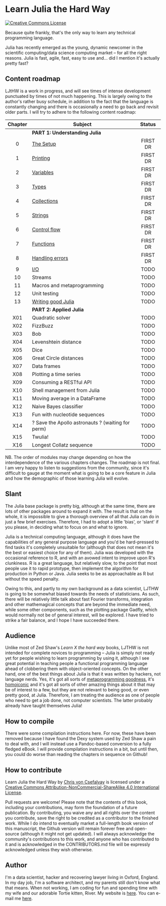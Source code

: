 # Learn Julia the Hard Way

<a rel="license" href="http://creativecommons.org/licenses/by-nc-sa/4.0/"><img alt="Creative Commons License" style="border-width:0" src="https://i.creativecommons.org/l/by-nc-sa/4.0/88x31.png" /></a><br />


Because quite frankly, that's the only way to learn any technical programming language.

Julia has recently emerged as the young, dynamic newcomer in the scientific computing/data science computing market – for all the right reasons. Julia is fast, agile, fast, easy to use and... did I mention it's actually pretty fast?


## Content roadmap

LJtHW is a work in progress, and will see times of intense development punctuated by times of not much happening. This is largely owing to the author's rather busy schedule, in addition to the fact that the language is constantly changing and there is occasionally a need to go back and revisit older parts. I will try to adhere to the following content roadmap:


| Chapter | Subject                                         | Status         |
|:--------:|-------------------------------------------------|:--------------:|
|		    |**PART 1: Understanding Julia**				  |
| 0        | [The Setup](https://github.com/chrisvoncsefalvay/learn-julia-the-hard-way/blob/master/_chapters/03-ex0.md)                                   | FIRST DR        |
| 1        | [Printing](https://github.com/chrisvoncsefalvay/learn-julia-the-hard-way/blob/master/_chapters/04-ex1.md)                                    | FIRST DR         |
| 2		   | [Variables](https://github.com/chrisvoncsefalvay/learn-julia-the-hard-way/blob/master/_chapters/05-ex2.md)								         | FIRST DR			  |
| 3		   | [Types](https://github.com/chrisvoncsefalvay/learn-julia-the-hard-way/blob/master/_chapters/06-ex3.md)											 | FIRST DR			  |
| 4		   | [Collections](https://github.com/chrisvoncsefalvay/learn-julia-the-hard-way/blob/master/_chapters/07-ex4.md)			 | FIRST DR	          |				
| 5 	   | [Strings](https://github.com/chrisvoncsefalvay/learn-julia-the-hard-way/blob/master/_chapters/08-ex5.md)										 | FIRST DR	     |
| 6 	   | [Control flow](https://github.com/chrisvoncsefalvay/learn-julia-the-hard-way/blob/master/_chapters/09-ex6.md)									 | FIRST DR			  |
| 7	   	   | [Functions](https://github.com/chrisvoncsefalvay/learn-julia-the-hard-way/blob/master/_chapters/10-ex7.md)										 | FIRST DR			  |
| 8	   	   | [Handling errors](https://github.com/chrisvoncsefalvay/learn-julia-the-hard-way/blob/master/_chapters/11-ex8.md)								 | FIRST DR			  |
| 9	   	   | [I/O](https://github.com/chrisvoncsefalvay/learn-julia-the-hard-way/blob/master/_chapters/12-ex9.md)											 | TODO			  |
| 10	   | Streams									     | TODO			  |
| 11	   | Macros and metaprogramming								 | TODO			  |
| 12	   | Unit testing									 | TODO			  |
| 13	   | [Writing good Julia](https://github.com/chrisvoncsefalvay/learn-julia-the-hard-way/blob/master/_chapters/16-ex13.md)								 | TODO			  |
|  |**PART 2: Applied Julia**  |
| X01	   | Quadratic solver								 | TODO			  |
| X02	   | FizzBuzz										 | TODO			  |
| X03	   | Bob											 | TODO			  |
| X04	   | Levenshtein distance							 | TODO			  |
| X05	   | Dice											 | TODO			  | 
| X06	   | Great Circle distances							 | TODO			  | 
| X07	   | Data frames									 | TODO			  |
| X08	   | Plotting a time series							 | TODO			  |
| X09	   | Consuming a RESTful API						 | TODO			  |
| X10	   | Shell management from Julia					 | TODO			  |
| X11	   | Moving average in a DataFrame					 | TODO			  |
| X12	   | Naive Bayes classifier							 | TODO			  |
| X13	   | Fun with nucleotide sequences					 | TODO			  |
| X14	   | ? Save the Apollo astronauts ? (waiting for perm) | TODO		  |
| X15	   | Twulia! 										 | TODO			  |
| X16 	   | Longest Collatz sequence						 | TODO			  |


NB. The order of modules may change depending on how the interdependence of the various chapters changes. The roadmap is not final. I am very happy to listen to suggestions from the community, since it's difficult to gauge at the moment what is going to be a core feature in Julia and how the demographic of those learning Julia will evolve.

## Slant

The Julia base package is pretty big, although at the same time, there are lots of other packages around to expand it with. The result is that on the whole, it is impossible to give a thorough overview of all that Julia can do in just a few brief exercises. Therefore, I had to adopt a little 'bias', or 'slant' if you please, in deciding what to focus on and what to ignore. 

Julia is a technical computing language, although it does have the capabilities of any general purpose language and you'd be hard-pressed to find tasks it's completely unsuitable for (although that does not mean it's the best or easiest choice for any of them). Julia was developed with the occasional reference to R, and with an avowed intent to improve upon R's clunkiness. R is a great language, but relatively slow, to the point that most people use it to rapid prototype, then implement the algorithm for production in Python or Java. Julia seeks to be as approachable as R but without the speed penalty. 

Owing to this, and partly to my own background as a data scientist, LJTHW is going to be somewhat biased towards the needs of statisticians. As such, there will be relatively little talk about fast Fourier transforms, integration and other mathemagical concepts that are beyond the immediate need, while some other components, such as the plotting package Gadfly, which would normally not be of general interest, will be explored. I have tried to strike a fair balance, and I hope I have succeeded there.

## Audience

Unlike most of Zed Shaw's _Learn X the hard way_ books, LJTHW is not intended for complete novices to programming – Julia is simply not ready yet for people wishing to learn programming by using it, although I see great potential in teaching people a functional programming language ahead of clobbering them with object-oriented concepts. On the other hand, one of the best things about Julia is that it was written by hackers, not language nerds. Yes, it's got all sorts of [metaprogramming goodness](http://docs.julialang.org/en/release-0.3/manual/metaprogramming/), it's [homoiconic](http://c2.com/cgi/wiki?HomoiconicLanguages) and it's got all sorts of other amazing things about it that may be of interest to a few, but they are not relevant to being good, or even pretty good, at Julia. Therefore, I am treating the audience as one of people who need to get a job done, not computer scientists. The latter probably already have taught themselves Julia!

## How to compile

There were some compilation instructions here. For now, these have been removed because I have found the Dexy system used by Zed Shaw a pain to deal with, and I will instead use a Pandoc-based conversion to a fully fledged eBook. I will provide compilation instructions in a bit, but until then, you could do worse than reading the chapters in sequence on Github!

## How to contribute

<span xmlns:dct="http://purl.org/dc/terms/" property="dct:title">Learn Julia the Hard Way</span> by <a xmlns:cc="http://creativecommons.org/ns#" href="http://www.chrisvoncsefalvay.com" property="cc:attributionName" rel="cc:attributionURL">Chris von Csefalvay</a> is licensed under a <a rel="license" href="http://creativecommons.org/licenses/by-nc-sa/4.0/">Creative Commons Attribution-NonCommercial-ShareAlike 4.0 International License</a>. 

Pull requests are welcome! Please note that the contents of this book, including your contributions, may form the foundation of a future publication. By contributing, you waive any and all rights over the content you contribute, save the right to be credited as a contributor to the finished work. While I do intend to eventually market a full-length book version of this manuscript, the Github version will remain forever free and open-source (although it might not get updated). I will always acknowledge the community's contributions to this work, and anyone who has contributed to it and is acknowledged in the CONTRIBUTORS.md file will be expressly acknowledged unless they wish otherwise.

## Author

I'm a data scientist, hacker and recovering lawyer living in Oxford, England. In my day job, I'm a software architect, and my parents still don't know what that means. When not working, I am coding for fun and spending time with my wife and our adorable Tortie kitten, River. My website is [here](http://www.chrisvoncsefalvay.com). You can e-mail me [here](mailto:chris[AT]chrisvoncsefalvay[DOT]com).

